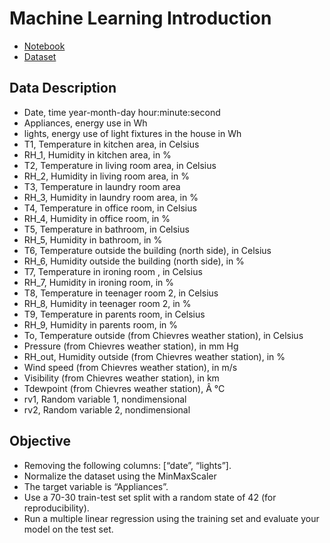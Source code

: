 # Machine Learning Introduction
- [Notebook](https://github.com/igorisolomon/hamoye/blob/master/machine_learning_regression/machine_learning.ipynb)
- [Dataset](https://github.com/igorisolomon/hamoye/blob/master/machine_learning_regression/energydata_complete.csv)

## Data Description
- Date, time year-month-day hour:minute:second
- Appliances, energy use in Wh
- lights, energy use of light fixtures in the house in Wh
- T1, Temperature in kitchen area, in Celsius
- RH_1, Humidity in kitchen area, in %
- T2, Temperature in living room area, in Celsius
- RH_2, Humidity in living room area, in %
- T3, Temperature in laundry room area
- RH_3, Humidity in laundry room area, in %
- T4, Temperature in office room, in Celsius
- RH_4, Humidity in office room, in %
- T5, Temperature in bathroom, in Celsius
- RH_5, Humidity in bathroom, in %
- T6, Temperature outside the building (north side), in Celsius
- RH_6, Humidity outside the building (north side), in %
- T7, Temperature in ironing room , in Celsius
- RH_7, Humidity in ironing room, in %
- T8, Temperature in teenager room 2, in Celsius
- RH_8, Humidity in teenager room 2, in %
- T9, Temperature in parents room, in Celsius
- RH_9, Humidity in parents room, in %
- To, Temperature outside (from Chievres weather station), in Celsius
- Pressure (from Chievres weather station), in mm Hg
- RH_out, Humidity outside (from Chievres weather station), in %
- Wind speed (from Chievres weather station), in m/s
- Visibility (from Chievres weather station), in km
- Tdewpoint (from Chievres weather station), Â °C
- rv1, Random variable 1, nondimensional
- rv2, Random variable 2, nondimensional

## Objective
- Removing the following columns: [“date”, “lights”]. 
- Normalize the dataset using the MinMaxScaler
- The target variable is “Appliances”. 
- Use a 70-30 train-test set split with a  random state of 42 (for reproducibility). 
- Run a multiple linear regression using the training set and evaluate your model on the test set.